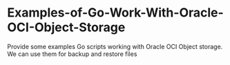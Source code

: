 # Examples-of-Go-Work-With-Oracle-OCI-Object-Storage
Provide some examples Go  scripts working with Oracle OCI Object storage. We can use them for backup and restore files
